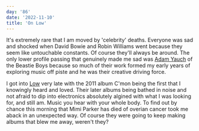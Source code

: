 ```yaml
---
day: '86'
date: '2022-11-10'
title: 'On Low'
---
```


It's extremely rare that I am moved by 'celebrity' deaths. Everyone was sad and shocked when David Bowie and Robin Williams went because they seem like untouchable constants. Of course they'll always be around. The only lower profile passing that genuinely made me sad was [Adam Yauch](https://en.wikipedia.org/wiki/Adam_Yauch) of the Beastie Boys because so much of their work formed my early years of exploring music off piste and he was their creative driving force.

I got into [Low](https://www.last.fm/music/Low) very late with the 2011 album C'mon being the first that I knowingly heard and loved. Their later albums being bathed in noise and not afraid to dip into electronics absolutely algined with what I was looking for, and still am. Music you hear with your whole body. To find out by chance this morning that Mimi Parker has died of overian cancer took me aback in an unexpected way. Of course they were going to keep making albums that blew me away, weren't they?
